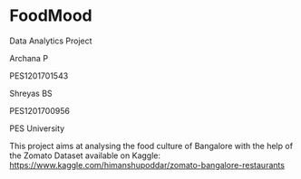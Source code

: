 # FoodMood
Data Analytics Project 

Archana P

  PES1201701543
  
Shreyas BS

  PES1201700956

PES University 


This project aims at analysing the food culture of Bangalore with the help of the Zomato Dataset available on Kaggle:
https://www.kaggle.com/himanshupoddar/zomato-bangalore-restaurants

